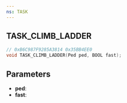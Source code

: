 ```yaml
---
ns: TASK
---
```

## TASK_CLIMB_LADDER

```c
// 0xB6C987F9285A3814 0x35BB4EE0
void TASK_CLIMB_LADDER(Ped ped, BOOL fast);
```


## Parameters
* **ped**: 
* **fast**: 

